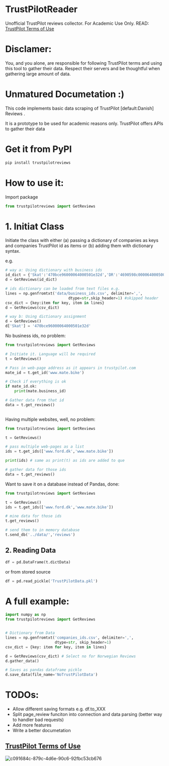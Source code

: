 # TrustPilotReader
Unofficial TrustPilot reviews collector. For Academic Use Only. READ: [TrustPilot Terms of Use](https://legal.trustpilot.com/end-user-terms-and-conditions)

# Disclamer:
You, and you alone, are responsible for following TrustPilot terms and using this tool to gather their data. Respect
their servers and be thoughtful when gathering large amount of data. 


# Unmatured Documetation :)

This code implements basic data scraping of TrustPilot [default:Danish] Reviews .

It is a prototype to be used for academic reasons only.
TrustPilot offers APIs to gather their data
 
# Get it from PyPI
```bash
pip install trustpilotreviews
```


# How to use it:

Import package

```python
from trustpilotreviews import GetReviews
```

# 1. Initiat Class 

Initiate the class with either (a) passing a dictionary of companies as keys
and companies TrustPilot id as items or (b) adding them with dictionary syntax.

e.g.
```python
# way a: Using dictionary with business ids
id_dict = {'Skat':'470bce96000064000501e32d','DR':'4690598c00006400050003ee'}
d = GetReviews(id_dict)

# ids dictionary can be loaded from text files e.g.
lines = np.genfromtxt('data/business_ids.csv', delimiter=',',
                            dtype=str,skip_header=1) #skipped header
csv_dict = {key:item for key, item in lines}
d = GetReviews(csv_dict)

# way b: Using dictionary assignment 
d = GetReviews()
d['Skat'] = '470bce96000064000501e32d'
```
        
No business ids, no problem:

```python
from trustpilotreviews import GetReviews

# Initiate it. Language will be required
t = GetReviews()

# Pass in web-page address as it appears in trustpilot.com
mate_id = t.get_id('www.mate.bike')

# Check if everything is ok
if mate_id.ok:
    print(mate.business_id)

# Gather data from that id
data = t.get_reviews() 
    
 ```
 
 Having multiple websites, well, no problem:
 
 ```python
from trustpilotreviews import GetReviews

t = GetReviews()

# pass multiple web-pages as a list
ids = t.get_ids(['www.ford.dk','www.mate.bike'])

print(ids) # same as print(t) as ids are added to que

# gather data for those ids  
data = t.get_reviews()   
 ```

Want to save it on a database instead of Pandas, done:

 ```python
from trustpilotreviews import GetReviews

t = GetReviews()
ids = t.get_ids(['www.ford.dk','www.mate.bike'])

# mine data for those ids 
t.get_reviews()

# send them to in memory database
t.send_db('../data/','reviews')   
 ```
 
 
## 2. Reading Data


```python
df = pd.DataFrame(t.dictData)
```
or from stored source

```python
df = pd.read_pickle('TrustPilotData.pkl')
```
# A full example:

```python
import numpy as np
from trustpilotreviews import GetReviews


# Dictionary from Data 
lines = np.genfromtxt('companies_ids.csv', delimiter=',',
                      dtype=str, skip_header=1)
csv_dict = {key: item for key, item in lines}

d = GetReviews(csv_dict) # Select no for Norwegian Reviews
d.gather_data()

# Saves as pandas dataframe pickle
d.save_data(file_name='NoTrustPilotData')
```

# TODOs:
   * Allow different saving formats e.g. df.to_XXX
   * Split page_review funciton into connection and data parsing (better way to handler bad requests)
   * Add more features
   * Write a better documetation

## [TrustPilot Terms of Use](https://legal.trustpilot.com/end-user-terms-and-conditions)

![c091684c-879c-4d6e-90c6-92fbc53cb676](https://user-images.githubusercontent.com/14926709/43354373-980e2882-924b-11e8-8b85-237f3e4b1dde.jpeg)
